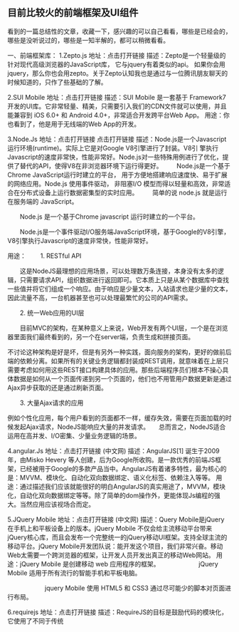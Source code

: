 ## 目前比较火的前端框架及UI组件

看到的一篇总结性的文章，收藏一下，感兴趣的可以自己看看，哪些是已经会的，哪些是没听说过的，哪些是一知半解的，都可以稍微看看。

一、前端框架库：
1.Zepto.js
地址：点击打开链接
描述：Zepto是一个轻量级的针对现代高级浏览器的JavaScript库， 它与jquery有着类似的api。 如果你会用jquery，那么你也会用zepto。关于Zepto认知我也是通过与一位腾讯朋友聊天的时候知道的，只作了些基础的了解。
 

2.SUI Mobile
地址：点击打开链接
描述：SUI Mobile 是一套基于 Framework7 开发的UI库。它非常轻量、精美，只需要引入我们的CDN文件就可以使用，并且能兼容到 iOS 6.0+ 和 Android 4.0+，非常适合开发跨平台Web App。
用途：你也看到了，他是用于无线端的Web App的开发。
 

3.Node.Js
地址：点击打开链接 点击打开链接
描述：Node.js是一个Javascript运行环境(runtime)。实际上它是对Google V8引擎进行了封装。V8引 擎执行Javascript的速度非常快，性能非常好。Node.js对一些特殊用例进行了优化，提供了替代的API，使得V8在非浏览器环境下运行得更好。
　　Node.js是一个基于Chrome JavaScript运行时建立的平台， 用于方便地搭建响应速度快、易于扩展的网络应用。Node.js 使用事件驱动， 非阻塞I/O 模型而得以轻量和高效，非常适合在分布式设备上运行数据密集型的实时应用。
　　简单的说 node.js 就是运行在服务端的 JavaScript。

　　Node.js 是一个基于Chrome javascript 运行时建立的一个平台。

　　Node.js是一个事件驱动I/O服务端JavaScript环境，基于Google的V8引擎，V8引擎执行Javascript的速度非常快，性能非常好。

用途：
　　1. RESTful API

　　这是NodeJS最理想的应用场景，可以处理数万条连接，本身没有太多的逻辑，只需要请求API，组织数据进行返回即可。它本质上只是从某个数据库中查找一些值并将它们组成一个响应。由于响应是少量文本，入站请求也是少量的文本，因此流量不高，一台机器甚至也可以处理最繁忙的公司的API需求。

　　2. 统一Web应用的UI层

　　目前MVC的架构，在某种意义上来说，Web开发有两个UI层，一个是在浏览器里面我们最终看到的，另一个在server端，负责生成和拼接页面。

不讨论这种架构是好是坏，但是有另外一种实践，面向服务的架构，更好的做前后端的依赖分离。如果所有的关键业务逻辑都封装成REST调用，就意味着在上层只需要考虑如何用这些REST接口构建具体的应用。那些后端程序员们根本不操心具体数据是如何从一个页面传递到另一个页面的，他们也不用管用户数据更新是通过Ajax异步获取的还是通过刷新页面。

　　3. 大量Ajax请求的应用

例如个性化应用，每个用户看到的页面都不一样，缓存失效，需要在页面加载的时候发起Ajax请求，NodeJS能响应大量的并发请求。　　总而言之，NodeJS适合运用在高并发、I/O密集、少量业务逻辑的场景。

 

4.angular.Js
地址：点击打开链接 (中文网)
描述：AngularJS[1]  诞生于2009年，由Misko Hevery 等人创建，后为Google所收购。是一款优秀的前端JS框架，已经被用于Google的多款产品当中。AngularJS有着诸多特性，最为核心的是：MVVM、模块化、自动化双向数据绑定、语义化标签、依赖注入等等。
用途：通过描述我们应该就能很好的明白AngularJS的真实用途了，MVVM，模块化，自动化双向数据绑定等等。除了简单的dom操作外，更能体现Js编程的强大。当然应用应该视场合而定。
 

5.JQuery Mobile
地址：点击打开链接  (中文网)
描述：Query Mobile是jQuery 在手机上和平板设备上的版本。jQuery Mobile 不仅会给主流移动平台带来jQuery核心库，而且会发布一个完整统一的jQuery移动UI框架。支持全球主流的移动平台。jQuery Mobile开发团队说：能开发这个项目，我们非常兴奋。移动Web太需要一个跨浏览器的框架，让开发人员开发出真正的移动Web网站。
用途：jQuery Mobile 是创建移动 web 应用程序的框架。
　　　　　　jQuery Mobile 适用于所有流行的智能手机和平板电脑。

　　　　　　jquery Mobile 使用 HTML5 和 CSS3 通过尽可能少的脚本对页面进行布局。

 

6.requirejs
地址：点击打开链接
描述：RequireJS的目标是鼓励代码的模块化，它使用了不同于传统<script>标签的脚本加载步骤。可以用它来加速、优化代码，但其主要目的还是为了代码的模块化。它鼓励在使用脚本时以module ID替代URL地址。
RequireJS以一个相对于baseUrl的地址来加载所有的代码。 页面顶层<script>标签含有一个特殊的属性data-main，require.js使用它来启动脚本加载过程，而baseUrl一般设置到与该属性相一致的目录。

用途：模块化动态加载。
 

7.Vue.js
地址：点击打开链接
描述：Vue.js 是用于构建交互式的 Web  界面的库。它提供了 MVVM 数据绑定和一个可组合的组件系统，具有简单、灵活的 API。从技术上讲， Vue.js 集中在 MVVM 模式上的视图模型层，并通过双向数据绑定连接视图和模型。实际的 DOM 操作和输出格式被抽象出来成指令和过滤器。相比其它的 MVVM 框架，Vue.js 更容易上手。
 8.backbone.js
地址：点击打开链接
描述：Backbone 为复杂Javascript应用程序提供模型(models)、集合(collections)、视图(views)的结构。其中模型用于绑定键值数据和自定义事件；集合附有可枚举函数的丰富API； 视图可以声明事件处理函数，并通过RESTful JSON接口连接到应用程序。
 9.React
地址：点击打开链接
描述：React 是一个 Facebook 和 Instagram 用来创建用户界面的 JavaScript 库。很多人认为 React 是 MVC 中的 V（视图）。我们创造 React 是为了解决一个问题：构建随着时间数据不断变化的大规模应用程序。为了达到这个目标，React 采用下面两个主要的思想。
 

10.Ionic 
地址：点击打开链接
描述：Ionic既是一个CSS框架也是一个Javascript UI库。许多组件需要Javascript才能产生神奇的效果，尽管通常组件不需要编码，通过框架扩展可以很容易地使用，比如我们的AngularIonic扩展。
Ionic遵循视图控制模式，通俗的理解和 Cocoa 触摸框架相似。在视图控制模式中，我们将界面的不同部分分为子视图或包含其他视图的子视图控制器。然后视图控制器“驱动”内部视图来提供交互和UI功能。一个很好的例子就是标签栏（Tab Bar）视图控制器处理点击标签栏在一系列可视化面板间切换。

浏览我们的API文档来了解视图控制器和Ionic中可用的Javascript实用工具。

Ionic 是目前最有潜力的一款 html5 手机应用开发框架。通过 SASS 构建应用程序，它 提供了很多 UI 组件来帮助开发者开发强大的应用。 它使用 JavaScript MVVM 框架和 AngularJS 来增强应用。提供数据的双向绑定，使用它成为 Web 和移动开发者的共同选择。

 

二、前端UI框架
1.Pure
地址：点击打开链接
描述：Pure精心设计，只为可以在任何Web项目中使用。为了例证这一点，我们制作了如下几个模板。这些模板都是响应式的，并且没有使用任何JavaScript。
用途：真的是很精美的一个样式框架，便于我们快事构建一些个人产品，当然也可以服务于工作中的一些项目。
 

2.bootstrap
地址：点击打开链接
描述：简洁、直观、强悍的前端开发框架，让web开发更迅速、简单。
 

3.EasyUI
地址：点击打开链接  (中文网)
描述：easyui是一种基于jQuery的用户界面插件集合。
　　　　　　easyui为创建现代化，互动，JavaScript应用程序，提供必要的功能。

　　　　　　使用easyui你不需要写很多代码，你只需要通过编写一些简单HTML标记，就可以定义用户界面。

　　　　　　easyui是个完美支持Html5网页的完整框架。

　　　　　　easyui节省您网页开发的时间和规模。

　　　　　　easyui很简单但功能强大的。

 4.Ant Design
地址：点击打开链接
描述：一个 UI 设计语言，一套提炼和应用于企业级后台产品的交互语言和视觉体系
 

三、可视化组件
1.Echarts
地址：点击打开链接
描述：ECharts，一个纯 Javascript 的图表库，可以流畅的运行在 PC 和移动设备上，兼容当前绝大部分浏览器（IE8/9/10/11，Chrome，Firefox，Safari等），底层依赖轻量级的 Canvas 类库ZRender，提供直观，生动，可交互，可高度个性化定制的数据可视化图表。
 

2.tableau(收费)
地址：点击打开链接
描述：Tableau 是桌面系统中最简单的商业智能工具软件，Tableau 没有强迫用户编写自定义代码，新的控制台也可完全自定义配置。在控制台上，不仅能够监测信息，而且还提供完整的分析能力。Tableau控制台灵活，具有高度的动态性。
 

四、前端构建工具
1.gulp
地址：点击打开链接
描述：易于使用
　　　　　　通过代码优于配置的策略，Gulp 让简单的任务简单，复杂的任务可管理。
　　　　　　构建快速
　　　　　　利用 Node.js 流的威力，你可以快速构建项目并减少频繁的 IO 操作。

　　　　　　插件高质
　　　　　　Gulp 严格的插件指南确保插件如你期望的那样简洁高质得工作。
　　　　　　易于学习
　　　　　　通过最少的 API，掌握 Gulp 毫不费力，构建工作尽在掌握：如同一系列流管道。
 
五、博客搭建 
1.技术组合
　　HEXO+Github,搭建属于自己的博客。

　　站点：点击打开链接

　　HEXO介绍：Hexo是一个开源的静态博客生成器,用node.js开发,作者是台湾大学生tommy351
　　准备：git  + node.js + markdown编辑 + gitcafe + 域名
--------------------- 
 
[闽ICP备20013251号](https://beian.miit.gov.cn/)
 
